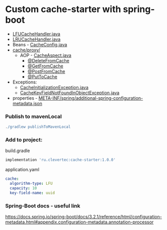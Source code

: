 # Custom cache-starter with spring-boot

- [LFUCacheHandler.java](src%2Fmain%2Fjava%2Fru%2Fclevertec%2Fcachestarter%2Fcache%2Fhandler%2Fimpl%2FLFUCacheHandler.java)
- [LRUCacheHandler.java](src%2Fmain%2Fjava%2Fru%2Fclevertec%2Fcachestarter%2Fcache%2Fhandler%2Fimpl%2FLRUCacheHandler.java)
- Beans - [CacheConfig.java](src%2Fmain%2Fjava%2Fru%2Fclevertec%2Fcachestarter%2Fconfig%2FCacheConfig.java)
- [cache/proxy/](src%2Fmain%2Fjava%2Fru%2Fclevertec%2Fcachestarter%2Fcache%2Fproxy)
  - AOP - [CacheAspect.java](src%2Fmain%2Fjava%2Fru%2Fclevertec%2Fcachestarter%2Fcache%2Fproxy%2FCacheAspect.java)
    - [@DeleteFromCache](src%2Fmain%2Fjava%2Fru%2Fclevertec%2Fcachestarter%2Fcache%2Fproxy%2FDeleteFromCache.java)
    - [@GetFromCache](src%2Fmain%2Fjava%2Fru%2Fclevertec%2Fcachestarter%2Fcache%2Fproxy%2FGetFromCache.java)
    - [@PostFromCache](src%2Fmain%2Fjava%2Fru%2Fclevertec%2Fcachestarter%2Fcache%2Fproxy%2FPostFromCache.java)
    - [@PutToCache](src%2Fmain%2Fjava%2Fru%2Fclevertec%2Fcachestarter%2Fcache%2Fproxy%2FPutToCache.java)
- Exceptions:
  - [CacheInitializationException.java](src%2Fmain%2Fjava%2Fru%2Fclevertec%2Fcachestarter%2Fexeption%2FCacheInitializationException.java)
  - [CacheKeyFieldNotFoundInObjectException.java](src%2Fmain%2Fjava%2Fru%2Fclevertec%2Fcachestarter%2Fexeption%2FCacheKeyFieldNotFoundInObjectException.java)
- properties - [META-INF/spring/additional-spring-configuration-metadata.json](src%2Fmain%2Fresources%2FMETA-INF%2Fadditional-spring-configuration-metadata.json)

### Publish to mavenLocal

```groovy
./gradlew publishToMavenLocal
```

### Add to project: 

build.gradle
```groovy
implementation 'ru.clevertec:cache-starter:1.0.0'
```

application.yaml
```yaml
cache:
  algorithm-type: LFU
  capacity: 10
  key-field-name: uuid
```

### Spring-Boot docs - useful link
https://docs.spring.io/spring-boot/docs/3.2.1/reference/html/configuration-metadata.html#appendix.configuration-metadata.annotation-processor
